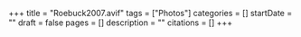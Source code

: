 +++
title = "Roebuck2007.avif"
tags = ["Photos"]
categories = []
startDate = ""
draft = false
pages = []
description = ""
citations = []
+++
